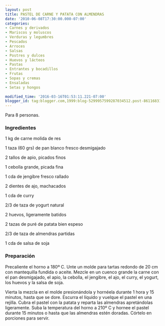 ```yaml
---
layout: post
title: PASTEL DE CARNE Y PATATA CON ALMENDRAS
date: '2010-06-08T17:30:00.000-07:00'
categories:
- Carnes y derivados
- Mariscos y moluscos
- Verduras y legumbres
- Pescados
- Arroces
- Salsas
- Postres y dulces
- Huevos y lácteos
- Pastas
- Entrantes y bocadillos
- Frutas
- Sopas y cremas
- Ensaladas
- Setas y hongos
 
modified_time: '2016-03-16T01:53:11.221-07:00'
blogger_id: tag:blogger.com,1999:blog-5299957599287034512.post-8611683165624965820
---
```


Para 8 personas.

<h3>Ingredientes</h3>

1 kg de carne molida de res

1 taza (60 grs) de pan blanco fresco desmigajado

2 tallos de apio, picados finos

1 cebolla grande, picada fina

1 cda de jengibre fresco rallado

2 dientes de ajo, machacados

1 cda de curry

2/3 de taza de yogurt natural

2 huevos, ligeramente batidos

2 tazas de puré de patata bien espeso

2/3 de taza de almendras partidas

1 cda de salsa de soja

<h3>Preparación</h3>

Precaliente el horno a 180&ordm; C. Unte un molde para tartas redondo de 20 cm con mantequilla fundida o aceite. Mezcle en un cuenco grande la carne con el pan desmigajado, el apio, la cebolla, el jengibre, el ajo, el curry, el yogurt, los huevos y la salsa de soja.

Vierta la mezcla en el molde presionándola y hornéela durante 1 hora y 15 minutos, hasta que se dore. Escurra el líquido y vuelque el pastel en una rejilla. Cubra el pastel con la patata y reparta las almendras apretándolas ligeramente. Suba la temperatura del horno a 210&ordm; C y hornee el pastel durante 15 minutos o hasta que las almendras estén doradas. Córtelo en porciones para servir.

